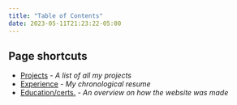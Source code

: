 ```yaml
---
title: "Table of Contents"
date: 2023-05-11T21:23:22-05:00
---
```

 ## Page shortcuts
- [Projects](#Projects) *- A list of all my projects*
- [Experience](#experience) *- My chronological resume*
- [Education/certs.](#education) *- An overview on how the website was made*
